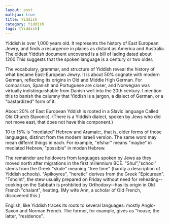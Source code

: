 ```yaml
---
layout: post
mathjax: true
title: Yiddish
category: Yiddish
tags: [Yiddish]
---
```




Yiddish is over 1,000 years old. It represents the history of East European Jewry, and finds a resurgence in places as distant as America and Australia. The oldest Yiddish document uncovered is a bill of lading dated about 1200.This suggests that the spoken language is a century or two older. 

The vocabulary, grammar, and structure of Yiddish reveal the history of what became East-European Jewry. It is about 50% cognate with modern German, reflecting its origins in Old and Middle High German. For comparison, Spanish and Portuguese are closer, and Norwegian  was virtually indistinguishable from Danish well into the 20th century. I mention this to banish the calumny that Yiddish is a jargon, a dialect of German, or a "bastardized" form of it. 

About 20% of East European Yddish is rooted in a Slavic language Called Old Church Slavonic). (There is a Yiddish dialect, spoken by Jews who did not move east, that does not have this component.)  

10 to 15% is "mediated" Hebrew and Aramaic:, that is, older forms of those languages, distinct from the modern Israeli version. The same word may mean differnt things in each. For example, "efshar" means "maybe" in mediated Hebrew, "possible" in moden Hebrew.

The remainder are holdovers from languages spoken by Jews as they moved north after  migrations in the first millennium BCE.  "Shul","school" stems from the Greek "skole" meaning "free time" (hardly a description of Yiddish schools). "Apikoyres", "heretic" derives from the Greek "Epicurean". "Tsholnt", the stew usually prepared on Friday without need for reheating--cooking on the Sabbath is prohbited by Orthodoxy--has its origin in Old French "chalant", heating. (My wife Ann, a scholar of Old French, discovered this.)

English, like Yiddish traces its roots to several languages: mostly Anglo-Saxon and Norman French. The former, for example, gives us "house; the latter, "residence".




